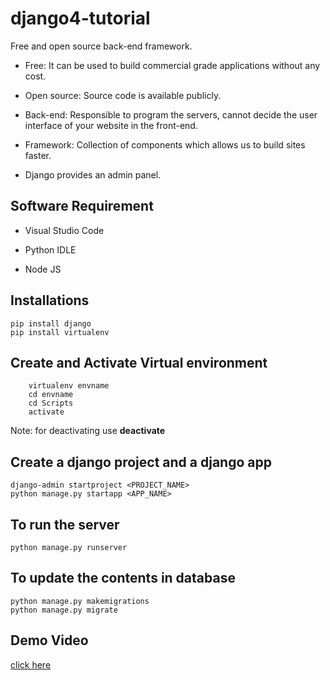 # django4-tutorial

Free and open source back-end framework.

* Free: It can be used to build commercial grade applications without any cost.

* Open source: Source code is available publicly.

* Back-end: Responsible to program the servers, cannot decide the user interface of your website in the front-end.

* Framework: Collection of components which allows us to build sites faster.

* Django provides an admin panel.


## Software Requirement

+ Visual Studio Code

+ Python IDLE

+ Node JS


## Installations

```
pip install django
pip install virtualenv
```

## Create and Activate Virtual environment

```
    virtualenv envname
    cd envname
    cd Scripts
    activate 
```
Note: for deactivating use **deactivate**

## Create a django project and a django app

```
django-admin startproject <PROJECT_NAME>
python manage.py startapp <APP_NAME>
```

## To run the server

```
python manage.py runserver
```

## To update the contents in database

```
python manage.py makemigrations
python manage.py migrate
```

## Demo Video

[click here](https://drive.google.com/file/d/1EH_BInu-wnOFCzonHJEnkK0JakRbS_Xc/view?usp=share_link)
